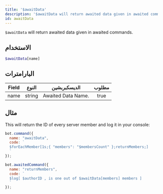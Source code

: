 ```yaml
---
title: '$awaitData'
description: '$awaitData will return awaited data given in awaited commands.'
id: awaitData
---
```


`$awaitData` will return awaited data given in awaited commands.

## الاستخدام

```php
$awaitData[name]
```

## البارامترات

| Field | النوع  | الديسكبربشين       | مطلوب |
| ----- | ------ | ------------------ |:-----:|
| name  | string | Awaited Data Name. | true  |

## مثال

This will return the ID of every server member and log it in your console:

```javascript
bot.command({
  name: "awaitData",
  code: `
  $forEachMember[1s;{ "members": "$membersCount" };returnMembers;]
  `
});

bot.awaitedCommand({
  name: "returnMembers",
  code: `
  $log[ $authorID , is one out of $awaitData[members] members ]
  `
});
```
